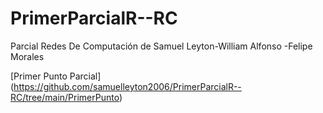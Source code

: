 # PrimerParcialR--RC
Parcial Redes De Computación de Samuel Leyton-William Alfonso -Felipe Morales 

[Primer Punto Parcial] (https://github.com/samuelleyton2006/PrimerParcialR--RC/tree/main/PrimerPunto)
